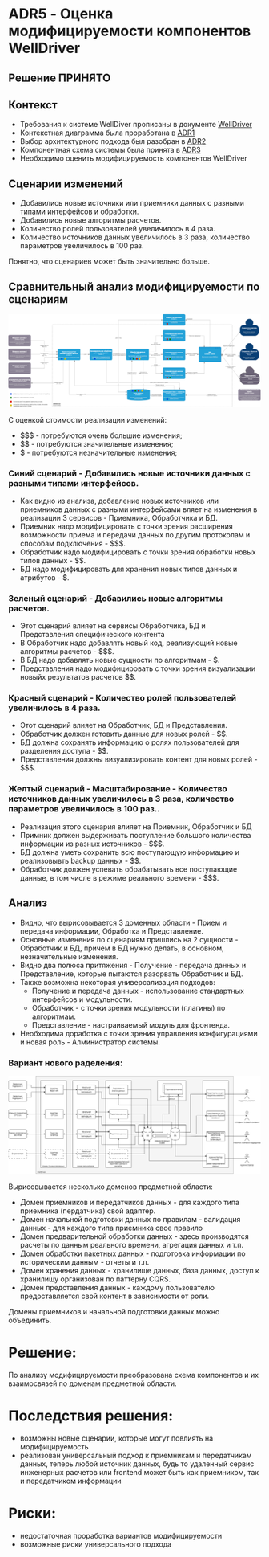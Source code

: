 # ADR5 - Оценка модифицируемости компонентов WellDriver

## Решение ПРИНЯТО

## Контекст

* Требования к системе WellDiver прописаны в документе [WellDriver](../WellDriver.md)
* Контекстная диаграмма была проработана в [ADR1](ADR1.md)
* Выбор архитектурного подхода был разобран в [ADR2](ADR2.md)
* Компонентная схема системы была принята в [ADR3](ADR3.md)
* Необходимо оценить модифицируемость компонентов WellDriver

## Сценарии изменений

* Добавились новые источники или приемники данных с разными типами интерфейсов и обработки.
* Добавились новые алгоритмы расчетов.
* Количество ролей пользователей увеличилось  в 4 раза.
* Количество источников данных увеличилось в 3 раза, количество параметров увеличилось в 100 раз.

Понятно, что сценариев может быть значительно больше.

## Сравнительный анализ модифицируемости по сценариям

![Влияние разных сценариев](ADR5_data/modif.png)

С оценкой стоимости реализации изменений:
* $$$ - потребуются очень большие изменения;
* $$ - потребуются значительные изменения;
* $ - потребуются незначительные изменения;

### Синий сценарий - Добавились новые источники данных с разными типами интерфейсов.
* Как видно из анализа, добавление новых источников или приемников данных с разными интерфейсами вляет на изменения в реализации 3 сервисов - Приемника, Обработчика и БД.
* Приемник надо модифицировать с точки зрения расширения возможности приема и передачи данных по другим протоколам и способам подключения - $$$.
* Обработчик надо модифицировать с точки зрения обработки новых типов данных - $$.
* БД надо модифицировать для хранения новых типов данных и атрибутов  - $. 

### Зеленый сценарий - Добавились новые алгоритмы расчетов.
* Этот сценарий влияет на сервисы Обработчика, БД и Представления специфического контента
* В Обработчик надо добавлять новый код, реализующий новые алгоритмы расчетов - $$$.
* В БД надо добавлять новые сущности по алгоритмам - $.
* Представления надо модифицировать с точки зрения визуализации новыйх результатов расчетов $$.

### Красный сценарий - Количество ролей пользователей увеличилось  в 4 раза. 
* Этот сценарий влияет на Обработчик, БД и Представления.
* Обработчик должен готовить данные для новых ролей - $$.
* БД должна сохранять информацию о ролях пользователей для разделения доступа - $$.
* Представления должны визуализировать контент для новых ролей - $$$.

### Желтый сценарий - Масштабирование - Количество источников данных увеличилось в 3 раза, количество параметров увеличилось в 100 раз..
* Реализация этого сценария влияет на Приемник, Обработчик и БД
* Примник должен выдерживать поступление большого количества информации из разных источников - $$$.
* БД должна уметь сохранить всю поступающую информацию и реализовывть backup данных - $$.
* Обработчик должен успевать обрабатывать все поступающие данные, в том числе в режиме реального времени - $$$.

## Анализ
* Видно, что вырисовывается 3 доменных области - Прием и передача информации, Обработка и Представление.
* Основные изменения по сценариям пришлись на 2 сущности - Обработчик и БД, причем в БД нужно делать, в основном, незначительные изменения. 
* Видно два полюса притяжения - Получение - передача данных и Представление, которые пытаются разорвать Обработчик и БД.
* Также возможна некоторая универсализация подходов:
    * Получение и передача данных - использование стандартных интерфейсов и модульности.
	* Обработчик -  с точки зрения модульности (плагины) по алгоритмам.
	* Представление - настраиваемый модуль для фронтенда.
* Необходима доработка с точки зрения управления конфигурациями и новая роль - Алминистратор системы.	

### Вариант нового раделения:

![Разделение по доменам](ADR5_data/domains.png)

Вырисовывается несколько доменов предметной области:
* Домен приемников и передатчиков данных - для каждого типа приемника (пердатчика) свой адаптер.
* Домен начальной подготовки данных по правилам - валидация данных - для каждого типа приемника свое правило
* Домен предварительной обработки данных  - здесь производятся расчеты по данным реального времени, агрегация данных и т.п.
* Домен обработки пакетных данных - подготовка информации по историческим данным - отчеты и т.п.
* Домен хранения данных - хранилище данных, база данных, доступ к хранилищу организован по паттерну CQRS.
* Домен представления данных - каждому пользователю предоставляется свой контент в зависимости от роли.

Домены приемников и начальной подготовки данных можно объединить.

# Решение:
По анализу модифицируемости преобразована схема компонентов и их взаимосвязей по доменам предметной области.
 
# Последствия решения:

* возможны новые сценарии, которые могут повлиять на модифицируемость
* реализован универсальный подход к приемникам и передатчикам данных, теперь любой источник данных, будь то удаленный сервис инженерных расчетов или frontend может быть как приемником, так и передатчиком информации 

# Риски:
* недостаточная проработка вариантов модифицируемости
* возможные риски универсального подхода

